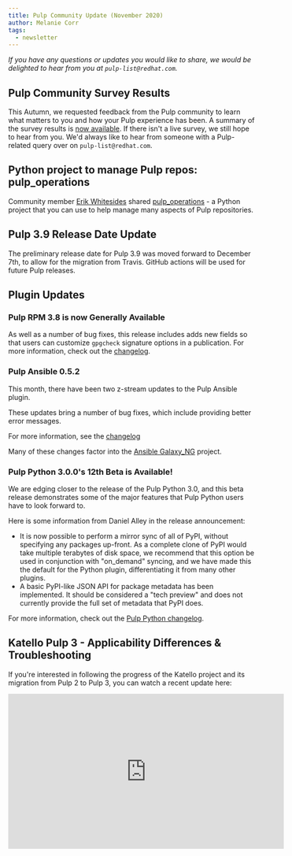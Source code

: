 ```yaml
---
title: Pulp Community Update (November 2020)
author: Melanie Corr
tags:
  - newsletter
---
```


_If you have any questions or updates you would like to share, we would be delighted to hear from you at `pulp-list@redhat.com`._


## Pulp Community Survey Results

This Autumn, we requested feedback from the Pulp community to learn what matters to you and how your Pulp experience has been. A summary of the survey results is [now available](). If there isn't a live survey, we still hope to hear from you. We'd always like to hear from someone with a Pulp-related query over on `pulp-list@redhat.com`.

## Python project to manage Pulp repos: pulp_operations

Community member [Erik Whitesides](https://github.com/ewhitesides) shared [pulp_operations](https://github.com/ewhitesides/pulp_operations) - a Python project that you can use to help manage many aspects of Pulp repositories.

## Pulp 3.9 Release Date Update

The preliminary release date for Pulp 3.9 was moved forward to December 7th, to allow for the migration from Travis. GitHub actions will be used for future Pulp releases.

## Plugin Updates

### Pulp RPM 3.8 is now Generally Available

As well as a number of bug fixes, this release includes adds new fields so that users can customize `gpgcheck` signature options in a publication.
For more information, check out the [changelog](https://pulp-rpm.readthedocs.io/en/latest/changes.html#id1).

### Pulp Ansible 0.5.2

This month, there have been two z-stream updates to the Pulp Ansible plugin.

These updates bring a number of bug fixes, which include providing better error messages.

For more information, see the [changelog](https://pulp-ansible.readthedocs.io/en/0.5.2/changes.html#id1)

Many of these changes factor into the [Ansible Galaxy_NG](https://github.com/ansible/galaxy_ng) project.

### Pulp Python 3.0.0's 12th Beta is Available!

We are edging closer to the release of the Pulp Python 3.0, and this beta release demonstrates some of the major features that Pulp Python users have to look forward to.

Here is some information from Daniel Alley in the release announcement:

* It is now possible to perform a mirror sync of all of PyPI, without specifying any packages up-front. As a complete clone of PyPI would take multiple terabytes of disk space, we recommend that this option be used in conjunction with "on_demand" syncing, and we have made this the default for the Python plugin, differentiating it from many other plugins.
* A basic PyPI-like JSON API for package metadata has been implemented. It should be considered a "tech preview" and does not currently provide the full set of metadata that PyPI does.

For more information, check out the [Pulp Python changelog](https://pulp-python.readthedocs.io/en/latest/changes.html).

## Katello Pulp 3 - Applicability Differences & Troubleshooting

If you're interested in following the progress of the Katello project and its migration from Pulp 2 to Pulp 3, you can watch a recent update here:

<iframe width="560" height="315" src="https://www.youtube.com/embed/qxJ4sPV3FVE" frameborder="0" allow="accelerometer; autoplay; clipboard-write; encrypted-media; gyroscope; picture-in-picture" allowfullscreen></iframe>
